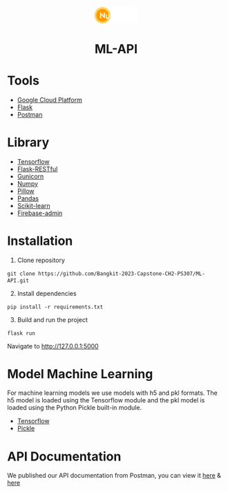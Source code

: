 <div align="center">
  <img src="https://raw.githubusercontent.com/Bangkit-2023-Capstone-CH2-PS307/.github/main/profile/assets/logo.png" alt="Logo NutriKita" style="width: 20%;">
  <h1>ML-API</h1>
</div>

# Tools

- [Google Cloud Platform](https://cloud.google.com/)
- [Flask](https://flask.palletsprojects.com/)
- [Postman](https://www.postman.com/)

# Library

- [Tensorflow](https://www.tensorflow.org/)
- [Flask-RESTful](https://flask-restful.readthedocs.io/en/latest/)
- [Gunicorn](https://flask.palletsprojects.com/en/3.0.x/deploying/gunicorn/)
- [Numpy](https://numpy.org/)
- [Pillow](https://pillow.readthedocs.io/en/stable/)
- [Pandas](https://pandas.pydata.org/)
- [Scikit-learn](https://scikit-learn.org/stable/)
- [Firebase-admin](https://firebase.google.com/docs/reference/admin/python)

# Installation

1. Clone repository

```
git clone https://github.com/Bangkit-2023-Capstone-CH2-PS307/ML-API.git
```

2. Install dependencies

```
pip install -r requirements.txt
```

3. Build and run the project

```
flask run
```

Navigate to http://127.0.0.1:5000

# Model Machine Learning

For machine learning models we use models with h5 and pkl formats. The h5 model is loaded using the Tensorflow module and the pkl model is loaded using the Python Pickle built-in module.

- [Tensorflow](https://www.tensorflow.org/)
- [Pickle](https://docs.python.org/3/library/pickle.html)

# API Documentation

We published our API documentation from Postman, you can view it [here](https://documenter.getpostman.com/view/5905079/2s9YkjC4fq#c35ec0cc-eb6a-4f97-9991-e983e1424c51) & [here](https://documenter.getpostman.com/view/5905079/2s9YkjC4fq#ae082edf-558d-4560-aeb4-87a70253661d)
